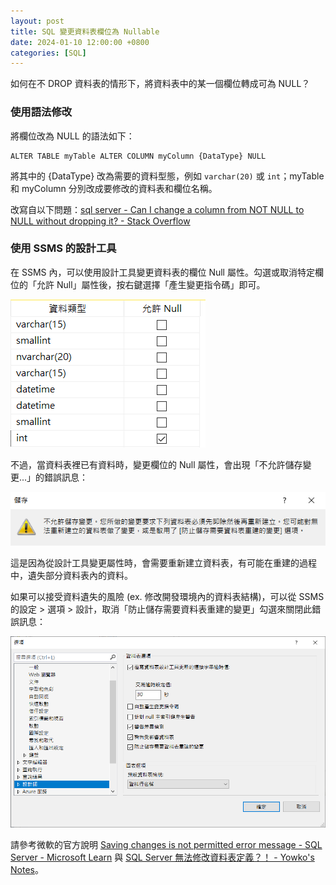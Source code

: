 ```yaml
---
layout: post
title: SQL 變更資料表欄位為 Nullable
date: 2024-01-10 12:00:00 +0800
categories: [SQL]
---
```


如何在不 DROP 資料表的情形下，將資料表中的某一個欄位轉成可為 NULL？

### 使用語法修改

將欄位改為 NULL 的語法如下：

```
ALTER TABLE myTable ALTER COLUMN myColumn {DataType} NULL
```

將其中的 {DataType} 改為需要的資料型態，例如 `varchar(20)` 或 `int`；myTable 和 myColumn 分別改成要修改的資料表和欄位名稱。

改寫自以下問題：[sql server - Can I change a column from NOT NULL to NULL without dropping it? - Stack Overflow](https://stackoverflow.com/questions/7407650/can-i-change-a-column-from-not-null-to-null-without-dropping-it)

### 使用 SSMS 的設計工具

在 SSMS 內，可以使用設計工具變更資料表的欄位 Null 屬性。勾選或取消特定欄位的「允許 Null」屬性後，按右鍵選擇「產生變更指令碼」即可。

![SSMS 資料表設計工具](/assets/imgs/2024-01-10/SSMS_Table_Designer.png) 

不過，當資料表裡已有資料時，變更欄位的 Null 屬性，會出現「不允許儲存變更...」的錯誤訊息：

![不允許儲存變更](/assets/imgs/2024-01-10/changes_is_not_permitted.png)

這是因為從設計工具變更屬性時，會需要重新建立資料表，有可能在重建的過程中，遺失部分資料表內的資料。

如果可以接受資料遺失的風險 (ex. 修改開發環境內的資料表結構)，可以從 SSMS 的設定 > 選項 > 設計，取消「防止儲存需要資料表重建的變更」勾選來關閉此錯誤訊息：

![防止儲存需要資料表重建的變更](/assets/imgs/2024-01-10/SSMS_Options.png)  

請參考微軟的官方說明 [Saving changes is not permitted error message - SQL Server - Microsoft Learn](https://learn.microsoft.com/en-us/troubleshoot/sql/ssms/error-when-you-save-table) 與 [SQL Server 無法修改資料表定義？！ - Yowko's Notes](https://blog.yowko.com/sql-server-cahnges-not-permitted/)。